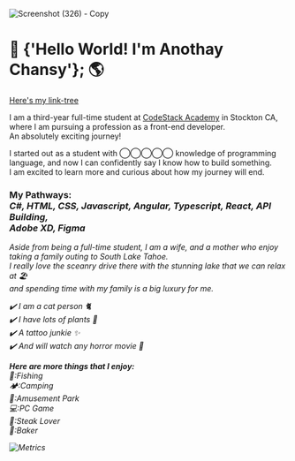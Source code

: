 ![Screenshot (326) - Copy](https://user-images.githubusercontent.com/61571099/111835960-e146c580-88b2-11eb-8a9a-5584b7db7834.png)
# 👋 {'Hello World! I'm Anothay Chansy'}; 🌎
[Here's my link-tree]( https://tinyurl.com/anothaycdesign)

I am a third-year full-time student at [CodeStack Academy]( https://codestackacademy.org/home) in Stockton CA, where I am pursuing a profession as a front-end developer.<br>
An absolutely exciting journey! 

I started out as a student with ◯‍◯‍◯‍◯‍◯ knowledge of programming language, and now I can confidently say I know how to build something. 
<br>I am excited to learn more and curious about how my journey will end.

 ###  My Pathways:<br><i>C#, HTML, CSS, Javascript, Angular, Typescript, React, API Building, <br> Adobe XD, Figma


Aside from being a full-time student, I am a wife, and a mother who enjoy taking a family outing to South Lake Tahoe. <br>
I really love the sceanry drive there with the stunning lake that we can relax at 🏖 <br>and spending time with my family is a big luxury for me. 

✔️ I am a cat person 🐈<br>
✔️ I have lots of plants 🌱<br>
✔️ A tattoo junkie ✨<br>
✔️ And will watch any horror movie 🧟<br>

***Here are more things that I enjoy:***<br>
🎣:Fishing<br>
🏕:Camping<br>
🏰:Amusement Park<br>
💻:PC Game<br>
🥩:Steak Lover<br>
🎂:Baker



![Metrics](https://metrics.lecoq.io/aaiilee0715?template=classic&config.timezone=America%2FLos_Angeles)
